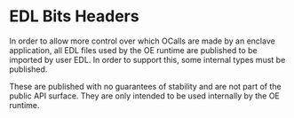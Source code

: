 # EDL Bits Headers

In order to allow more control over which OCalls are made by an enclave
application, all EDL files used by the OE runtime are published to be
imported by user EDL. In order to support this, some internal types must be
published.

These are published with no guarantees of stability and are not part of the
public API surface. They are only intended to be used internally by the OE
runtime.
